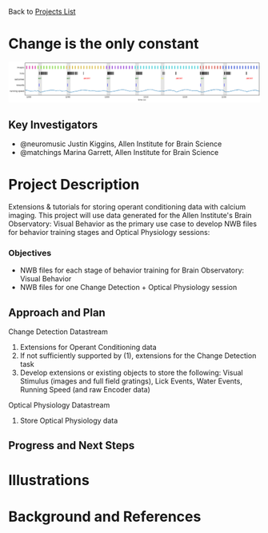 Back to [Projects List](../../README.md#ProjectsList)

# Change is the only constant
<img alt="Change Detection Snapshot" src="image.png">

## Key Investigators

- @neuromusic Justin Kiggins, Allen Institute for Brain Science
- @matchings Marina Garrett, Allen Institute for Brain Science

# Project Description

Extensions & tutorials for storing operant conditioning data with calcium imaging. This project will use data generated for the Allen Institute's Brain Observatory: Visual Behavior as the primary use case to develop NWB files for behavior training stages and Optical Physiology sessions:

### Objectives
- NWB files for each stage of behavior training for Brain Observatory: Visual Behavior
- NWB files for one Change Detection + Optical Physiology session

## Approach and Plan

Change Detection Datastream
1. Extensions for Operant Conditioning data
1. If not sufficiently supported by (1), extensions for the Change Detection task
1. Develop extensions or existing objects to store the following: Visual Stimulus (images and full field gratings), Lick Events, Water Events, Running Speed (and raw Encoder data)

Optical Physiology Datastream
1. Store Optical Physiology data

## Progress and Next Steps

# Illustrations



# Background and References
